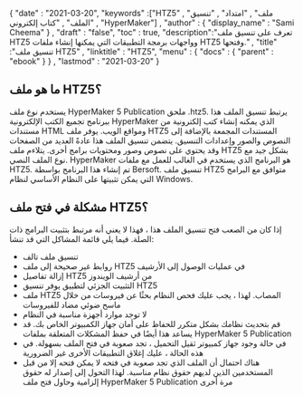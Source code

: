 {
  "date" : "2021-03-20",
  "keywords" :["HTZ5" , "ملف" , "امتداد" , "تنسيق الملف" , "كتاب إلكتروني" , "HyperMaker"] ,
  "author" : {
    "display_name" : "Sami Cheema"
} ,
  "draft" : "false",
  "toc" : true,
  "description":"تعرف على تنسيق ملف HTZ5 وواجهات برمجة التطبيقات التي يمكنها إنشاء ملفات HTZ5 وفتحها." ,
  "title" :"تنسيق ملف HTZ5" ,
  "linktitle" : "HTZ5",
  "menu" : {
    "docs" : {
      "parent" : "ebook"
}
} ,
  "lastmod" : "2021-03-20"
}

## ما هو ملف HTZ5؟ ##

يستخدم نوع ملف HyperMaker 5 Publication ملحق .htz5. يرتبط تنسيق الملف هذا ببرنامج تجميع الكتب الإلكترونية HyperMaker الذي يمكنه إنشاء كتب إلكترونية من مستندات HTML ومواقع الويب. يوفر ملف HTZ5 المستندات المجمعة بالإضافة إلى النصوص والصور وإعدادات التنسيق. يتضمن تنسيق الملف هذا عادةً العديد من الصفحات وقد يحتوي على نصوص وصور ومحتويات برامج أخرى. يتلاءم ملف HTZ5 بشكل جيد مع نوع الملف النصي. HyperMaker هو البرنامج الذي يستخدم في الغالب للعمل مع ملفات HTZ5. تم إنشاء هذا البرنامج بواسطة Bersoft. تنسيق ملف HTZ5 متوافق مع البرامج التي يمكن تثبيتها على النظام الأساسي لنظام Windows.

## مشكلة في فتح ملف HTZ5؟ ##

إذا كان من الصعب فتح تنسيق الملف هذا ، فهذا لا يعني أنه مرتبط بتثبيت البرامج ذات الصلة. فيما يلي قائمة المشاكل التي قد تنشأ:

* تنسيق ملف تالف
* روابط غير صحيحة إلى ملف HTZ5 في عمليات الوصول إلى الأرشيف
* إزالة تفاصيل HTZ5 من أرشيف الويندوز
* التثبيت الجزئي لتطبيق يوفر تنسيق HTZ5
* ملف HTZ5 المصاب. لهذا ، يجب عليك فحص النظام بحثًا عن فيروسات من خلال ماسح ضوئي مضاد للفيروسات
* لا توجد موارد أجهزة مناسبة في النظام
* قم بتحديث نظامك بشكل متكرر للحفاظ على أمان جهاز الكمبيوتر الخاص بك. قد يساعد هذا أيضًا في حفظ المشكلات المتعلقة بملفات HyperMaker 5 Publication
* في حالة وجود جهاز كمبيوتر ثقيل التحميل ، تجد صعوبة في فتح الملف بسهولة. في هذه الحالة ، عليك إغلاق التطبيقات الأخرى غير الضرورية
* هناك احتمال أن الملف الذي تجد صعوبة في فتحه لا يمكن فتحه إلا من قبل المستخدمين الذين لديهم حقوق نظام مناسبة. لهذا التحول إلى إصدار له حقوق إلزامية وحاول فتح ملف HyperMaker 5 Publication مرة أخرى

